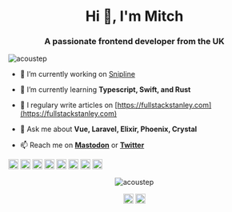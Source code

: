 <h1 align="center">Hi 👋, I'm Mitch</h1>
<h3 align="center">A passionate frontend developer from the UK</h3>

<p align="left"> <img src="https://komarev.com/ghpvc/?username=acoustep" alt="acoustep" /> </p>

- 🔭 I’m currently working on [Snipline](https://snipline.io)

- 🌱 I’m currently learning **Typescript, Swift, and Rust**

- 📝 I regulary write articles on [https://fullstackstanley.com](https://fullstackstanley.com)

- 💬 Ask me about **Vue, Laravel, Elixir, Phoenix, Crystal**

- 📫 Reach me on **[Mastodon](https://mastodon.technology/@mitchartemis)** or **[Twitter](https://twitter.com/@mitchartemis_v2)**

<p align="left"><img src="https://devicons.github.io/devicon/devicon.git/icons/vuejs/vuejs-original-wordmark.svg" alt="vuejs" width="20" height="20"/> <img src="https://devicons.github.io/devicon/devicon.git/icons/javascript/javascript-original.svg" alt="javascript" width="20" height="20"/> <img src="https://devicons.github.io/devicon/devicon.git/icons/typescript/typescript-original.svg" alt="typescript" width="20" height="20"/> <img src="https://devicons.github.io/devicon/devicon.git/icons/laravel/laravel-plain-wordmark.svg" alt="laravel" width="20" height="20"/> <img src="https://devicons.github.io/devicon/devicon.git/icons/php/php-original.svg" alt="php" width="20" height="20"/> <img src="https://devicons.github.io/devicon/devicon.git/icons/postgresql/postgresql-original-wordmark.svg" alt="postgresql" width="20" height="20"/> <img src="https://devicons.github.io/devicon/devicon.git/icons/swift/swift-original-wordmark.svg" alt="swift" width="20" height="20"/> <img src="https://devicons.github.io/devicon/devicon.git/icons/nginx/nginx-original.svg" alt="nginx" width="20" height="20"/></p><p align="center"> <img src="https://github-readme-stats.vercel.app/api?username=acoustep&show_icons=true" alt="acoustep" /> </p>

<p align="center">
<a href="https://dev.to/mitchartemis" target="blank"><img align="center" src="https://cdn.jsdelivr.net/npm/simple-icons@3.0.1/icons/dev-dot-to.svg" alt="mitchartemis" height="20" width="20" /></a>
<a href="https://twitter.com/mitchartemis_v2" target="blank"><img align="center" src="https://cdn.jsdelivr.net/npm/simple-icons@3.0.1/icons/twitter.svg" alt="mitchartemis_v2" height="20" width="20" /></a>
</p>
